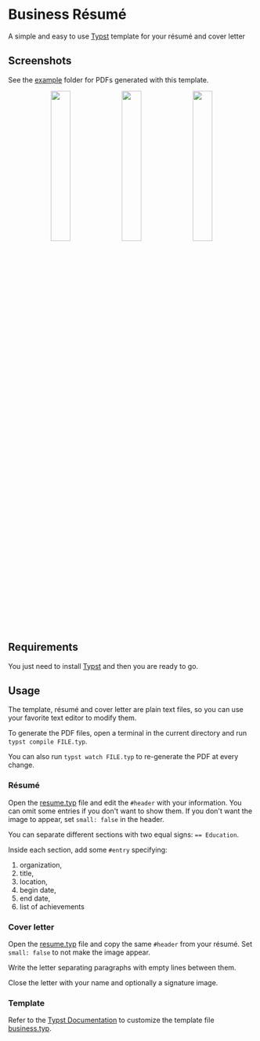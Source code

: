 <!--
// ┌───────────────────────────────────────────────────────────────┐
// │ Contents of README.md                                         │
// ├───────────────────────────────────────────────────────────────┘
// │
// ├──┐Business Class
// │  ├── Screenshots
// │  ├── Requirements
// │  └── Usage
// │
// └───────────────────────────────────────────────────────────────
-->

# Business Résumé

A simple and easy to use [Typst](https://typst.app/) template for your résumé and cover letter

## Screenshots

See the [example](./example/) folder for PDFs generated with this template.

<p style="text-align: center;">
  <img style="vertical-align: top;" src="/example/resume-image.avif" width="28%"/>
  <img style="vertical-align: top;" src="/example/resume.avif" width="28%"/>
  <img style="vertical-align: top;"c src="/example/letter.avif" width="28%"/>
</p>

## Requirements

You just need to install [Typst](https://typst.app/) and then you are ready to go.

## Usage

The template, résumé and cover letter are plain text files, so you can use your favorite text editor to modify them.

To generate the PDF files, open a terminal in the current directory and run `typst compile FILE.typ`.

You can also run `typst watch FILE.typ` to re-generate the PDF at every change.

### Résumé

Open the [resume.typ](./resume.typ) file and edit the `#header` with your information.
You can omit some entries if you don't want to show them.
If you don't want the image to appear, set `small: false` in the header.

You can separate different sections with two equal signs: `== Education`.

Inside each section, add some `#entry` specifying:

1. organization, 
2. title,
3. location,
4. begin date,
5. end date,
6. list of achievements

### Cover letter

Open the [resume.typ](./resume.typ) file and copy the same `#header` from your résumé.
Set `small: false` to not make the image appear.

Write the letter separating paragraphs with empty lines between them.

Close the letter with your name and optionally a signature image.

### Template

Refer to the [Typst Documentation](https://typst.app/docs/) to customize the template file [business.typ](./business.typ).

